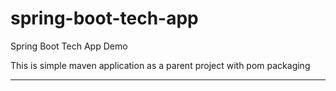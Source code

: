 # spring-boot-tech-app

Spring Boot Tech App Demo

This is simple maven application as a parent project with pom packaging

-----------------------------------------------------------------------
